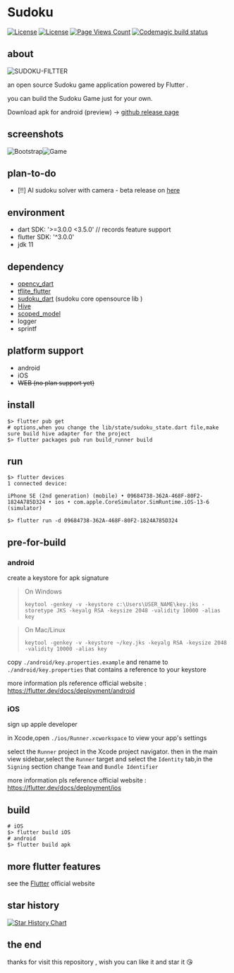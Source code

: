 # Sudoku  

[![License](https://img.shields.io/badge/License-Anti%20996-blue.svg)](https://github.com/996icu/996.ICU/blob/master/LICENSE) [![License](https://img.shields.io/badge/License-Apache%202.0-blue.svg)](https://opensource.org/licenses/Apache-2.0) [![Page Views Count](https://badges.toozhao.com/badges/01EH7R7D3FTYMYYSYDEFCTS251/green.svg)](https://badges.toozhao.com/badges/01EH7R7D3FTYMYYSYDEFCTS251/green.svg "Get your own page views count badge on badges.toozhao.com")
[![Codemagic build status](https://api.codemagic.io/apps/645f5680356332a7b6c82326/sudoku-flutter-workflow/status_badge.svg)](https://codemagic.io/apps/645f5680356332a7b6c82326/sudoku-flutter-workflow/latest_build)


## about

![SUDOKU-FILTTER](assets/image/sudoku_logo.png)

an open source Sudoku game application powered by Flutter .

you can build the Sudoku Game just  for your own.

Download apk for android (preview) -> [github release page](https://github.com/einsitang/sudoku-flutter/releases)



## screenshots

![Bootstrap](./document/img/WX20230312-193408.jpg)![Game](./document/img/WX20230312-193423.jpg)

## plan-to-do
- [:bangbang:] AI sudoku solver with camera - beta release on [here](https://github.com/einsitang/sudoku-flutter/releases/tag/beta-202408072-aisolver)


## environment
- dart SDK: '>=3.0.0 <3.5.0' // records feature support
- flutter SDK: '^3.0.0'
- jdk 11

## dependency
- [opencv_dart](https://github.com/rainyl/opencv_dart)
- [tflite_flutter](https://github.com/tensorflow/flutter-tflite)
- [sudoku_dart](https://github.com/forfuns/sudoku-dart) (sudoku core opensource  lib  )
- [Hive](https://github.com/hivedb/hive)
- [scoped_model](https://github.com/brianegan/scoped_model)
- logger 
- sprintf

## platform support
- android
- iOS
- ~~WEB (no plan support yet)~~

## install
```shell
$> flutter pub get
# options,when you change the lib/state/sudoku_state.dart file,make sure build hive adapter for the project
$> flutter packages pub run build_runner build
```

## run
```shell
$> flutter devices
1 connected device:

iPhone SE (2nd generation) (mobile) • 09684738-362A-468F-80F2-1824A785D324 • ios • com.apple.CoreSimulator.SimRuntime.iOS-13-6 (simulator)

$> flutter run -d 09684738-362A-468F-80F2-1824A785D324
```

## pre-for-build
### android
create a keystore for apk signature

> On Windows
>
> ```shell
> keytool -genkey -v -keystore c:\Users\USER_NAME\key.jks -storetype JKS -keyalg RSA -keysize 2048 -validity 10000 -alias key
> ```
> 

> On Mac/Linux
> ```shell
> keytool -genkey -v -keystore ~/key.jks -keyalg RSA -keysize 2048 -validity 10000 -alias key
> ```

copy `./android/key.properties.example` and rename to `./android/key.properties` that contains a reference to your keystore

more information pls reference official website : https://flutter.dev/docs/deployment/android

### iOS

sign up apple developer

in Xcode,open `./ios/Runner.xcworkspace` to view your app's settings

select the `Runner` project in the Xcode project navigator. then in the main view sidebar,select the `Runner` target and select the `Identity` tab,in the `Signing` section change `Team` and `Bundle Identifier`

more information pls reference official website : https://flutter.dev/docs/deployment/ios

## build
```shell
# iOS
$> flutter build iOS
# android
$> flutter build apk
```

## more flutter features
see the [Flutter](https://flutter.dev/) official website


## star history

[![Star History Chart](https://api.star-history.com/svg?repos=einsitang/sudoku-flutter&type=Date)](https://star-history.com/#einsitang/sudoku-flutter&Date)

## the end

thanks for visit this repository , wish you can like it and star it :kissing_heart:
